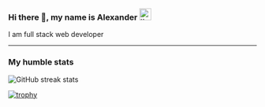 ### Hi there 👋, my name is Alexander [<img src='https://cdn.jsdelivr.net/npm/simple-icons@3.0.1/icons/linkedin.svg' alt='linkedin' height='24'>](https://www.linkedin.com/in/zasdc/)
I am full stack web developer

---

### My humble stats
![GitHub streak stats](https://github-readme-streak-stats.herokuapp.com/?user=AleX83Xpert)  


[![trophy](https://github-profile-trophy.vercel.app/?username=AleX83Xpert&theme=monokai&no-frame=true&no-bg=true&title=Commit)](https://github.com/ryo-ma/github-profile-trophy)
